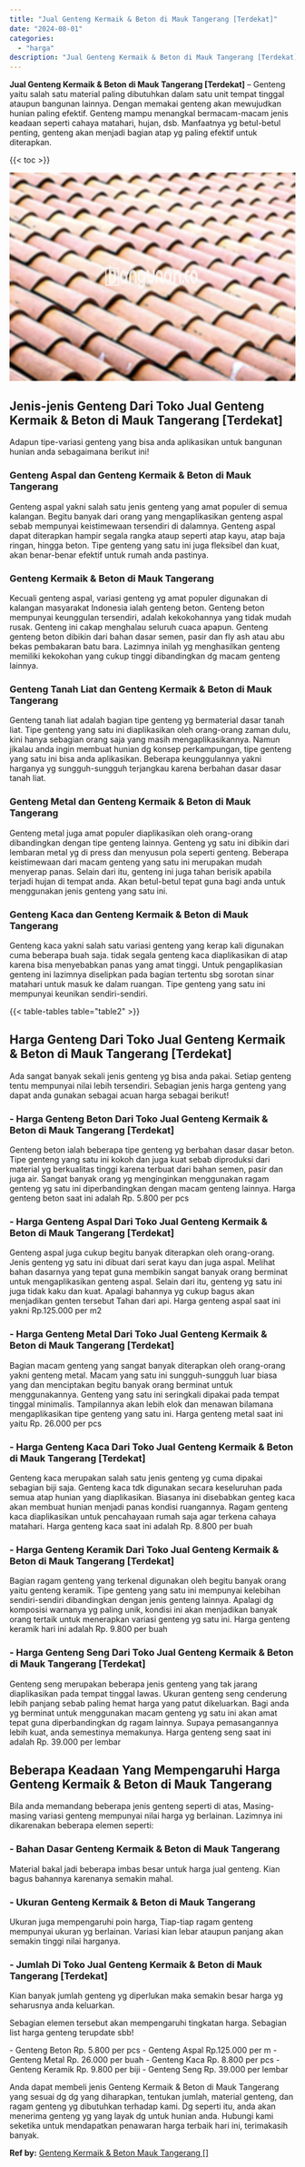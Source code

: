 ```yaml
---
title: "Jual Genteng Kermaik & Beton di Mauk Tangerang [Terdekat]"
date: "2024-08-01"
categories: 
  - "harga"
description: "Jual Genteng Kermaik & Beton di Mauk Tangerang [Terdekat]. Anda dapat membeli jenis Genteng Kermaik & Beton di Mauk Tangerang yang sesuai dg dg yang diharapk..."
---
```


**Jual Genteng Kermaik & Beton di Mauk Tangerang \[Terdekat\]** – Genteng yaitu salah satu material paling dibutuhkan dalam satu unit tempat tinggal ataupun bangunan lainnya. Dengan memakai genteng akan mewujudkan hunian paling efektif. Genteng mampu menangkal bermacam-macam jenis keadaan seperti cahaya matahari, hujan, dsb. Manfaatnya yg betul-betul penting, genteng akan menjadi bagian atap yg paling efektif untuk diterapkan.

{{< toc >}}

![Jual Genteng Kermaik & Beton di Mauk Tangerang [Terdekat]](/images/genteng-minimalis-murah31.png)

## Jenis-jenis Genteng Dari Toko Jual Genteng Kermaik & Beton di Mauk Tangerang \[Terdekat\]

Adapun tipe-variasi genteng yang bisa anda aplikasikan untuk bangunan hunian anda sebagaimana berikut ini!

### Genteng Aspal dan Genteng Kermaik & Beton di Mauk Tangerang

Genteng aspal yakni salah satu jenis genteng yang amat populer di semua kalangan. Begitu banyak dari orang yang mengaplikasikan genteng aspal sebab mempunyai keistimewaan tersendiri di dalamnya. Genteng aspal dapat diterapkan hampir segala rangka ataup seperti atap kayu, atap baja ringan, hingga beton. Tipe genteng yang satu ini juga fleksibel dan kuat, akan benar-benar efektif untuk rumah anda pastinya.

### Genteng Kermaik & Beton di Mauk Tangerang

Kecuali genteng aspal, variasi genteng yg amat populer digunakan di kalangan masyarakat Indonesia ialah genteng beton. Genteng beton mempunyai keunggulan tersendiri, adalah kekokohannya yang tidak mudah rusak. Genteng ini cakap menghalau seluruh cuaca apapun. Genteng genteng beton dibikin dari bahan dasar semen, pasir dan fly ash atau abu bekas pembakaran batu bara. Lazimnya inilah yg menghasilkan genteng memiliki kekokohan yang cukup tinggi dibandingkan dg macam genteng lainnya.

### Genteng Tanah Liat dan Genteng Kermaik & Beton di Mauk Tangerang

Genteng tanah liat adalah bagian tipe genteng yg bermaterial dasar tanah liat. Tipe genteng yang satu ini diaplikasikan oleh orang-orang zaman dulu, kini hanya sebagian orang saja yang masih mengaplikasikannya. Namun jikalau anda ingin membuat hunian dg konsep perkampungan, tipe genteng yang satu ini bisa anda aplikasikan. Beberapa keunggulannya yakni harganya yg sungguh-sungguh terjangkau karena berbahan dasar dasar tanah liat.

### Genteng Metal dan Genteng Kermaik & Beton di Mauk Tangerang

Genteng metal juga amat populer diaplikasikan oleh orang-orang dibandingkan dengan tipe genteng lainnya. Genteng yg satu ini dibikin dari lembaran metal yg di press dan menyusun pola seperti genteng. Beberapa keistimewaan dari macam genteng yang satu ini merupakan mudah menyerap panas. Selain dari itu, genteng ini juga tahan berisik apabila terjadi hujan di tempat anda. Akan betul-betul tepat guna bagi anda untuk menggunakan jenis genteng yang satu ini.

### Genteng Kaca dan Genteng Kermaik & Beton di Mauk Tangerang

Genteng kaca yakni salah satu variasi genteng yang kerap kali digunakan cuma beberapa buah saja. tidak segala genteng kaca diaplikasikan di atap karena bisa menyebabkan panas yang amat tinggi. Untuk pengaplikasian genteng ini lazimnya diselipkan pada bagian tertentu sbg sorotan sinar matahari untuk masuk ke dalam ruangan. Tipe genteng yang satu ini mempunyai keunikan sendiri-sendiri.

{{< table-tables table="table2" >}}

## Harga Genteng Dari Toko Jual Genteng Kermaik & Beton di Mauk Tangerang \[Terdekat\]

Ada sangat banyak sekali jenis genteng yg bisa anda pakai. Setiap genteng tentu mempunyai nilai lebih tersendiri. Sebagian jenis harga genteng yang dapat anda gunakan sebagai acuan harga sebagai berikut!

### \- Harga Genteng Beton Dari Toko Jual Genteng Kermaik & Beton di Mauk Tangerang \[Terdekat\]

Genteng beton ialah beberapa tipe genteng yg berbahan dasar dasar beton. Tipe genteng yang satu ini kokoh dan juga kuat sebab diproduksi dari material yg berkualitas tinggi karena terbuat dari bahan semen, pasir dan juga air. Sangat banyak orang yg menginginkan menggunakan ragam genteng yg satu ini diperbandingkan dengan macam genteng lainnya. Harga genteng beton saat ini adalah Rp. 5.800 per pcs

### \- Harga Genteng Aspal Dari Toko Jual Genteng Kermaik & Beton di Mauk Tangerang \[Terdekat\]

Genteng aspal juga cukup begitu banyak diterapkan oleh orang-orang. Jenis genteng yg satu ini dibuat dari serat kayu dan juga aspal. Melihat bahan dasarnya yang tepat guna membikin sangat banyak orang berminat untuk mengaplikasikan genteng aspal. Selain dari itu, genteng yg satu ini juga tidak kaku dan kuat. Apalagi bahannya yg cukup bagus akan menjadikan genten tersebut Tahan dari api. Harga genteng aspal saat ini yakni Rp.125.000 per m2

### \- Harga Genteng Metal Dari Toko Jual Genteng Kermaik & Beton di Mauk Tangerang \[Terdekat\]

Bagian macam genteng yang sangat banyak diterapkan oleh orang-orang yakni genteng metal. Macam yang satu ini sungguh-sungguh luar biasa yang dan menciptakan begitu banyak orang berminat untuk menggunakannya. Genteng yang satu ini seringkali dipakai pada tempat tinggal minimalis. Tampilannya akan lebih elok dan menawan bilamana mengaplikasikan tipe genteng yang satu ini. Harga genteng metal saat ini yaitu Rp. 26.000 per pcs

### \- Harga Genteng Kaca Dari Toko Jual Genteng Kermaik & Beton di Mauk Tangerang \[Terdekat\]

Genteng kaca merupakan salah satu jenis genteng yg cuma dipakai sebagian biji saja. Genteng kaca tdk digunakan secara keseluruhan pada semua atap hunian yang diaplikasikan. Biasanya ini disebabkan genteg kaca akan membuat hunian menjadi panas kondisi ruangannya. Ragam genteng kaca diaplikasikan untuk pencahayaan rumah saja agar terkena cahaya matahari. Harga genteng kaca saat ini adalah Rp. 8.800 per buah

### \- Harga Genteng Keramik Dari Toko Jual Genteng Kermaik & Beton di Mauk Tangerang \[Terdekat\]

Bagian ragam genteng yang terkenal digunakan oleh begitu banyak orang yaitu genteng keramik. Tipe genteng yang satu ini mempunyai kelebihan sendiri-sendiri dibandingkan dengan jenis genteng lainnya. Apalagi dg komposisi warnanya yg paling unik, kondisi ini akan menjadikan banyak orang tertaik untuk menerapkan variasi genteng yg satu ini. Harga genteng keramik hari ini adalah Rp. 9.800 per buah

### \- Harga Genteng Seng Dari Toko Jual Genteng Kermaik & Beton di Mauk Tangerang \[Terdekat\]

Genteng seng merupakan beberapa jenis genteng yang tak jarang diaplikasikan pada tempat tinggal lawas. Ukuran genteng seng cenderung lebih panjang sebab paling hemat harga yang patut dikeluarkan. Bagi anda yg berminat untuk menggunakan macam genteng yg satu ini akan amat tepat guna diperbandingkan dg ragam lainnya. Supaya pemasangannya lebih kuat, anda semestinya memakunya. Harga genteng seng saat ini adalah Rp. 39.000 per lembar

## Beberapa Keadaan Yang Mempengaruhi Harga Genteng Kermaik & Beton di Mauk Tangerang

Bila anda memandang beberapa jenis genteng seperti di atas, Masing-masing variasi genteng mempunyai nilai harga yg berlainan. Lazimnya ini dikarenakan beberapa elemen seperti:

### \- Bahan Dasar Genteng Kermaik & Beton di Mauk Tangerang

Material bakal jadi beberapa imbas besar untuk harga jual genteng. Kian bagus bahannya karenanya semakin mahal.

### \- Ukuran Genteng Kermaik & Beton di Mauk Tangerang

Ukuran juga mempengaruhi poin harga, Tiap-tiap ragam genteng mempunyai ukuran yg berlainan. Variasi kian lebar ataupun panjang akan semakin tinggi nilai harganya.

### \- Jumlah Di Toko Jual Genteng Kermaik & Beton di Mauk Tangerang \[Terdekat\]

Kian banyak jumlah genteng yg diperlukan maka semakin besar harga yg seharusnya anda keluarkan.

Sebagian elemen tersebut akan mempengaruhi tingkatan harga. Sebagian list harga genteng terupdate sbb!

\- Genteng Beton Rp. 5.800 per pcs - Genteng Aspal Rp.125.000 per m - Genteng Metal Rp. 26.000 per buah - Genteng Kaca Rp. 8.800 per pcs - Genteng Keramik Rp. 9.800 per biji - Genteng Seng Rp. 39.000 per lembar

Anda dapat membeli jenis Genteng Kermaik & Beton di Mauk Tangerang yang sesuai dg dg yang diharapkan, tentukan jumlah, material genteng, dan ragam genteng yg dibutuhkan terhadap kami. Dg seperti itu, anda akan menerima genteng yg yang layak dg untuk hunian anda. Hubungi kami seketika untuk mendapatkan penawaran harga terbaik hari ini, terimakasih banyak.

**Ref by:**  [Genteng Kermaik & Beton  Mauk Tangerang []](https://id.wikipedia.org/wiki/Genteng)
